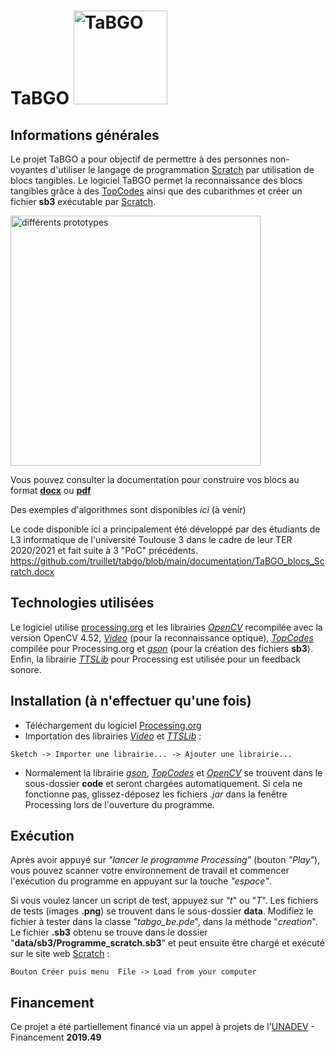 # TaBGO <img src="https://github.com/truillet/tabgo_be/blob/main/documentation/images/tabgo.png" width=150 alt="TaBGO">

## Informations générales
Le projet TaBGO a pour objectif de permettre à des personnes non-voyantes d'utiliser le langage de programmation [Scratch](https://scratch.mit.edu) par utilisation de blocs tangibles.
Le logiciel TaBGO permet la reconnaissance des blocs tangibles grâce à des [TopCodes](https://github.com/truillet/TopCodes) ainsi que des cubarithmes et créer un fichier **sb3** exécutable par [Scratch](https://scratch.mit.edu).

<img src="https://github.com/truillet/tabgo_be/blob/main/documentation/images/blocks.jpg" width=400 alt="différents prototypes">

Vous pouvez consulter la documentation pour construire vos blocs au format **[docx](https://github.com/truillet/tabgo/blob/main/documentation/TaBGO_blocs_Scratch.docx)** ou **[pdf](https://github.com/truillet/tabgo/blob/main/documentation/TaBGO_blocs_Scratch.pdf)**

Des exemples d'algorithmes sont disponibles *ici* (à venir)

Le code disponible ici a principalement été développé par des étudiants de L3 informatique de l'université Toulouse 3 dans le cadre de leur TER 2020/2021 et fait suite à 3 "PoC" précédents.
https://github.com/truillet/tabgo/blob/main/documentation/TaBGO_blocs_Scratch.docx
## Technologies utilisées
Le logiciel utilise [processing.org](https://www.processing.org) et les librairies *[OpenCV](https://github.com/truillet/tabgo/blob/main/code/opencv_processing4.52.jar)* recompilée avec la version OpenCV 4.52, *[Video](https://github.com/processing/processing-video)* (pour la reconnaissance optique), *[TopCodes](https://github.com/truillet/TopCodes)* compilée pour Processing.org et *[gson](https://github.com/google/gson)* (pour la création des fichiers **sb3**).
Enfin, la librairie *[TTSLib](https://www.local-guru.net/blog/pages/ttslib)* pour Processing est utilisée pour un feedback sonore.

## Installation (à n'effectuer qu'une fois)
* Téléchargement du logiciel [Processing.org](https://processing.org/download)
* Importation des librairies *[Video](https://github.com/processing/processing-video)* et *[TTSLib](https://www.local-guru.net/blog/pages/ttslib)* : 

`Sketch -> Importer une librairie... -> Ajouter une librairie...`
* Normalement la librairie *[gson](https://github.com/google/gson)*, *[TopCodes](https://github.com/truillet/TopCodes)* et *[OpenCV](https://github.com/truillet/tabgo/blob/main/code/opencv_processing4.52.jar)* se trouvent dans le sous-dossier **code** et seront chargées automatiquement. Si cela ne fonctionne pas, glissez-déposez les fichiers *.jar* dans la fenêtre Processing lors de l'ouverture du programme.

## Exécution
Après avoir appuyé sur *"lancer le programme Processing"* (bouton *"Play"*), vous pouvez scanner votre environnement de travail et commencer l'exécution du programme en appuyant sur la touche *"espace"*.

Si vous voulez lancer un script de test, appuyez sur *"t*" ou "*T*". Les fichiers de tests (images **.png**) se trouvent dans le sous-dossier **data**. Modifiez le fichier à tester dans la classe "*tabgo_be.pde*", dans la méthode "*creation*".
Le fichier **.sb3** obtenu se trouve dans le dossier "**data/sb3/Programme_scratch.sb3**" et peut ensuite être chargé et exécuté sur le site web [Scratch](https://scratch.mit.edu) : 

`Bouton Créer puis menu  File -> Load from your computer`

## Financement
Ce projet a été partiellement financé via un appel à projets de l'[UNADEV](https://www.unadev.com/nos-missions/appel-a-projets) - Financement **2019.49** 
